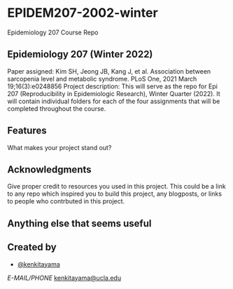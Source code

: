 # EPIDEM207-2002-winter
Epidemiology 207 Course Repo

## Epidemiology 207 (Winter 2022)
Paper assigned: Kim SH, Jeong JB, Kang J, et al. Association between sarcopenia level and metabolic syndrome. PLoS One, 2021 March 19;16(3):e0248856
Project description: This will serve as the repo for Epi 207 (Reproducibility in Epidemiologic Research), Winter Quarter (2022). It will contain individual folders for each of the four assignments that will be completed throughout the course.

## Features
What makes your project stand out?

## Acknowledgments
Give proper credit to resources you used in this project. This could be a link to any repo which inspired you to build this project, any blogposts, or links to people who contrbuted in this project. 

## Anything else that seems useful


## Created by
* [@kenkitayama](https://github.com/kenkitayama)

*E-MAIL/PHONE*
kenkitayama@ucla.edu
